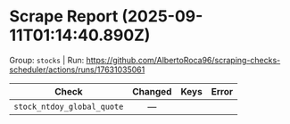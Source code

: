 # Scrape Report (2025-09-11T01:14:40.890Z)

Group: `stocks`  |  Run: https://github.com/AlbertoRoca96/scraping-checks-scheduler/actions/runs/17631035061

| Check | Changed | Keys | Error |
|---|:---:|:--|:--|
| `stock_ntdoy_global_quote` | — |  |  |
